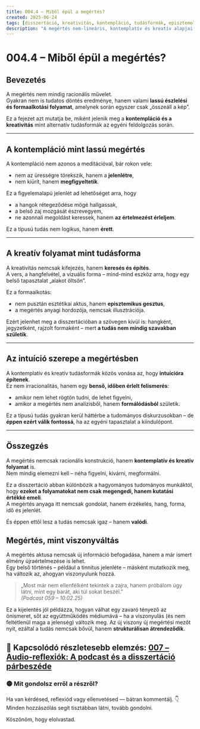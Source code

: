 ```yaml
---
title: 004.4 – Miből épül a megértés?
created: 2025-06-24
tags: [disszertáció, kreativitás, kontempláció, tudásformák, episztemológia]
description: "A megértés nem-lineáris, kontemplatív és kreatív alapjai. A tudás mint átélés és formaadás."
---
```

# 004.4 – Miből épül a megértés?

## Bevezetés

A megértés nem mindig racionális művelet.  
Gyakran nem is tudatos döntés eredménye, hanem valami **lassú észlelési és formaalkotási folyamat**, amelynek során egyszer csak „összeáll a kép”.

Ez a fejezet azt mutatja be, miként jelenik meg a **kontempláció és a kreativitás** mint alternatív tudásformák az egyéni feldolgozás során.

---

## A kontempláció mint lassú megértés

A kontempláció nem azonos a meditációval, bár rokon vele:  
- nem az ürességre törekszik, hanem a **jelenlétre**,
- nem kiürít, hanem **megfigyeltetik**.

Ez a figyelemalapú jelenlét ad lehetőséget arra, hogy
- a hangok rétegeződése mögé hallgassak,
- a belső zaj mozgását észrevegyem,
- ne azonnali megoldást keressek, hanem **az értelmezést érleljem**.

Ez a típusú tudás nem logikus, hanem **érett**.

---

## A kreatív folyamat mint tudásforma

A kreativitás nemcsak kifejezés, hanem **keresés és építés**.  
A vers, a hangfelvétel, a vizuális forma – mind-mind eszköz arra, hogy egy belső tapasztalat „alakot öltsön”.

Ez a formaalkotás:
- nem pusztán esztétikai aktus, hanem **episztemikus gesztus**,
- a megértés anyagi hordozója, nemcsak illusztrációja.

Ezért jelenhet meg a disszertációban a szövegen kívül is: hangként, jegyzetként, rajzolt formaként – mert **a tudás nem mindig szavakban születik**.

---

## Az intuíció szerepe a megértésben

A kontemplatív és kreatív tudásformák közös vonása az, hogy **intuícióra építenek**.  
Ez nem irracionalitás, hanem egy **benső, időben érlelt felismerés**:
- amikor nem lehet rögtön tudni, de lehet figyelni,
- amikor a megértés nem analízisből, hanem **formálódásból** születik.

Ez a típusú tudás gyakran kerül háttérbe a tudományos diskurzusokban – de **éppen ezért válik fontossá**, ha az egyéni tapasztalat a kiindulópont.

---

## Összegzés

A megértés nemcsak racionális konstrukció, hanem **kontemplatív és kreatív folyamat** is.  
Nem mindig elemezni kell – néha figyelni, kivárni, megformálni.

Ez a disszertáció abban különbözik a hagyományos tudományos munkáktól, hogy **ezeket a folyamatokat nem csak megengedi, hanem kutatási értékké emeli**.  
A megértés anyaga itt nemcsak gondolat, hanem érzékelés, hang, forma, idő és jelenlét.

És éppen ettől lesz a tudás nemcsak igaz – hanem **valódi**.

## Megértés, mint viszonyváltás

A megértés aktusa nemcsak új információ befogadása, hanem a már ismert élmény újraértelmezése is lehet.  
Egy belső történés – például a tinnitus jelenléte – másként mutatkozik meg, ha változik az, ahogyan viszonyulunk hozzá.

> „Most már nem ellenfélként tekintek a zajra, hanem próbálom úgy látni, mint egy barát, aki túl sokat beszél.”  
> *(Podcast 059 – 10.02.25)*

Ez a kijelentés jól példázza, hogyan válhat egy zavaró tényező az önismeret, sőt az együttműködés médiumává – ha a viszonyulás (és nem feltétlenül maga a jelenség) változik meg. Az új viszony új megértési mezőt nyit, ezáltal a tudás nemcsak bővül, hanem **strukturálisan átrendeződik**.

📎 Kapcsolódó részletesebb elemzés: [007 – Audio-reflexiók: A podcast és a disszertáció párbeszéde](007_audio_reflexio_podcast.md)
---

### 🟡 Mit gondolsz erről a részről?

Ha van kérdésed, reflexiód vagy ellenvetésed — bátran kommentálj. 👇  
Minden hozzászólás segít tisztábban látni, tovább gondolni.

Köszönöm, hogy elolvastad.
